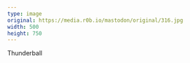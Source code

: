 ```yaml
---
type: image
original: https://media.r0b.io/mastodon/original/316.jpg
width: 500
height: 750
---
```


Thunderball
